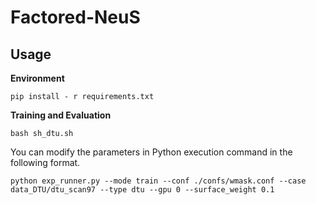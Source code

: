 # Factored-NeuS

## Usage

**Environment**

```shell
pip install - r requirements.txt
```

**Training and Evaluation**

```shell
bash sh_dtu.sh
```

You can modify the parameters in Python execution command in the following format.
```shell
python exp_runner.py --mode train --conf ./confs/wmask.conf --case data_DTU/dtu_scan97 --type dtu --gpu 0 --surface_weight 0.1
```
